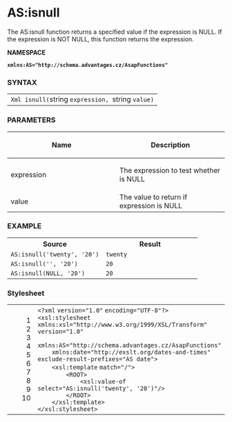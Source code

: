 # AS:isnull

The AS:isnull function returns a specified value if the expression is NULL. If the expression is NOT NULL, this function returns the expression.

**NAMESPACE**

**`xmlns:AS="http://schema.advantages.cz/AsapFunctions"`**

### SYNTAX

<table class="confluenceTable">
<colgroup>
<col style="width: 100%" />
</colgroup>
<tbody>
<tr class="odd">
<td class="confluenceTd"><div class="container" title="Hint: double-click to select code">
<div class="line number1 index0 alt2">
<code class="sourceCode cs">Xml <span class="fu">isnull</span><span class="op">(</span></code>string <code class="sourceCode cs">expression<span class="op">,</span> </code>string <code class="sourceCode cs">value<span class="op">)</span></code>
</div>
</div></td>
</tr>
</tbody>
</table>

### PARAMETERS

<table class="confluenceTable">
<colgroup>
<col style="width: 50%" />
<col style="width: 50%" />
</colgroup>
<thead>
<tr class="header">
<th class="confluenceTh"><div>
<p>Name</p>
</div></th>
<th class="confluenceTh"><div>
<p>Description</p>
</div></th>
</tr>
</thead>
<tbody>
<tr class="odd">
<td class="confluenceTd"><p>expression</p></td>
<td class="confluenceTd"><p>The expression to test whether is NULL</p></td>
</tr>
<tr class="even">
<td class="confluenceTd">value</td>
<td class="confluenceTd">The value to return if expression is NULL</td>
</tr>
</tbody>
</table>

### EXAMPLE

<table class="confluenceTable">
<colgroup>
<col style="width: 50%" />
<col style="width: 50%" />
</colgroup>
<tbody>
<tr class="header">
<th class="confluenceTh">Source</th>
<th class="confluenceTh">Result</th>
</tr>

<tr class="odd">
<td class="confluenceTd"><div class="container" title="Hint: double-click to select code">
<div class="line number1 index0 alt2">
<code class="sourceCode xml">AS:isnull(&#39;twenty&#39;, &#39;20&#39;)</code>
</div>
</div></td>
<td class="confluenceTd"><code>twenty</code></td>
</tr>
<tr class="even">
<td class="confluenceTd"><code>AS:isnull('', '20')</code></td>
<td class="confluenceTd"><code>20</code></td>
</tr>
<tr class="odd">
<td class="confluenceTd"><code>AS:isnull(NULL, '20')</code></td>
<td class="confluenceTd"><code>20</code></td>
</tr>
</tbody>
</table>

### Stylesheet

<table class="confluenceTable">
<colgroup>
<col style="width: 50%" />
<col style="width: 50%" />
</colgroup>
<tbody>
<tr class="odd">
<td class="confluenceTd"><div class="line number1 index0 alt2" style="text-align: right;">
1
</div>
<div class="line number2 index1 alt1" style="text-align: right;">
2
</div>
<div class="line number3 index2 alt2" style="text-align: right;">
3
</div>
<div class="line number4 index3 alt1" style="text-align: right;">
4
</div>
<div class="line number5 index4 alt2" style="text-align: right;">
5
</div>
<div class="line number6 index5 alt1" style="text-align: right;">
6
</div>
<div class="line number7 index6 alt2" style="text-align: right;">
7
</div>
<div class="line number8 index7 alt1" style="text-align: right;">
8
</div>
<div class="line number9 index8 alt2" style="text-align: right;">
9
</div>
<div class="line number10 index9 alt1" style="text-align: right;">
10
</div></td>
<td class="confluenceTd"><div class="container" title="Hint: double-click to select code">
<div class="line number1 index0 alt2">
<code class="sourceCode html"><span class="kw">&lt;?</span></code><code class="sourceCode html">xml</code> <code class="sourceCode html">version</code><code class="sourceCode html">=</code><code class="sourceCode html">&quot;1.0&quot;</code> <code class="sourceCode html">encoding</code><code class="sourceCode html">=</code><code class="sourceCode html">&quot;UTF-8&quot;</code><code class="sourceCode html">?&gt;</code>
</div>
<div class="line number2 index1 alt1">
<code class="sourceCode html"><span class="er">&lt;</span></code><code class="sourceCode html">xsl:stylesheet</code> <code class="sourceCode html">xmlns:xsl</code><code class="sourceCode html">=</code><code class="sourceCode html">&quot;http://www.w3.org/1999/XSL/Transform&quot;</code> <code class="sourceCode html">version</code><code class="sourceCode html">=</code><code class="sourceCode html">&quot;1.0&quot;</code>
</div>
<div class="line number3 index2 alt2">
<code class="sourceCode html">    </code><code class="sourceCode html">xmlns:AS</code><code class="sourceCode html">=</code><code class="sourceCode html">&quot;http://schema.advantages.cz/AsapFunctions&quot;</code>
</div>
<div class="line number4 index3 alt1">
<code class="sourceCode html">    </code><code class="sourceCode html">xmlns:date</code><code class="sourceCode html">=</code><code class="sourceCode html">&quot;http://exslt.org/dates-and-times&quot;</code> <code class="sourceCode html">exclude-result-prefixes</code><code class="sourceCode html">=</code><code class="sourceCode html">&quot;AS date&quot;</code><code class="sourceCode html">&gt;</code>
</div>
<div class="line number5 index4 alt2">
<code class="sourceCode html">    </code><code class="sourceCode html"><span class="er">&lt;</span></code><code class="sourceCode html">xsl:template</code> <code class="sourceCode html">match</code><code class="sourceCode html">=</code><code class="sourceCode html">&quot;/&quot;</code><code class="sourceCode html">&gt;</code>
</div>
<div class="line number6 index5 alt1">
<code class="sourceCode html">        </code><code class="sourceCode html"><span class="er">&lt;</span></code><code class="sourceCode html">ROOT</code><code class="sourceCode html">&gt;</code>
</div>
<div class="line number7 index6 alt2">
<code class="sourceCode html">            </code><code class="sourceCode html"><span class="er">&lt;</span></code><code class="sourceCode html">xsl:value-of</code> <code class="sourceCode html">select</code><code class="sourceCode html">=</code><code class="sourceCode html">&quot;AS:isnull(&#39;twenty&#39;, &#39;20&#39;)&quot;</code><code class="sourceCode html">/&gt;</code>
</div>
<div class="line number8 index7 alt1">
<code class="sourceCode html">        </code><code class="sourceCode html"><span class="er">&lt;</span>/</code><code class="sourceCode html">ROOT</code><code class="sourceCode html">&gt;</code>
</div>
<div class="line number9 index8 alt2">
<code class="sourceCode html">    </code><code class="sourceCode html"><span class="er">&lt;</span>/</code><code class="sourceCode html">xsl:template</code><code class="sourceCode html">&gt;</code>
</div>
<div class="line number10 index9 alt1">
<code class="sourceCode html"><span class="er">&lt;</span>/</code><code class="sourceCode html">xsl:stylesheet</code><code class="sourceCode html">&gt;</code>
</div>
</div></td>
</tr>
</tbody>
</table>
